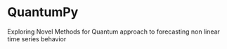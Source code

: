 # QuantumPy
Exploring Novel Methods for Quantum approach to forecasting non linear time series behavior 
